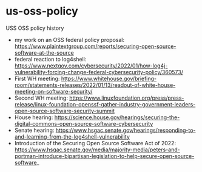 # us-oss-policy
USS OSS policy history

- my work on an OSS federal policy proposal: https://www.plaintextgroup.com/reports/securing-open-source-software-at-the-source
- federal reaction to log4shell: https://www.nextgov.com/cybersecurity/2022/01/how-log4j-vulnerability-forcing-change-federal-cybersecurity-policy/360573/
- First WH meeting: https://www.whitehouse.gov/briefing-room/statements-releases/2022/01/13/readout-of-white-house-meeting-on-software-security/
- Second WH meeting: https://www.linuxfoundation.org/press/press-release/linux-foundation-openssf-gather-industry-government-leaders-open-source-software-security-summit
- House hearing: https://science.house.gov/hearings/securing-the-digital-commons-open-source-software-cybersecurity
- Senate hearing: https://www.hsgac.senate.gov/hearings/responding-to-and-learning-from-the-log4shell-vulnerability
- Introduction of the Securing Open Source Software Act of 2022: https://www.hsgac.senate.gov/media/majority-media/peters-and-portman-introduce-bipartisan-legislation-to-help-secure-open-source-software_
